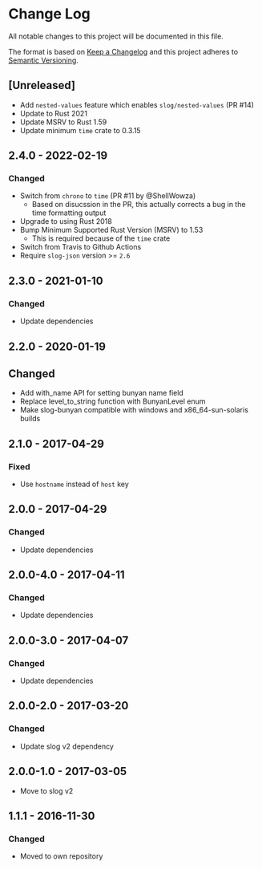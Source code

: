# Change Log
All notable changes to this project will be documented in this file.

The format is based on [Keep a Changelog](http://keepachangelog.com/)
and this project adheres to [Semantic Versioning](http://semver.org/).

## [Unreleased]

* Add `nested-values` feature which enables `slog/nested-values` (PR #14)
* Update to Rust 2021
* Update MSRV to Rust 1.59
* Update minimum `time` crate to 0.3.15

## 2.4.0 - 2022-02-19
### Changed

* Switch from `chrono` to `time` (PR #11 by @ShellWowza)
    * Based on disucssion in the PR, this actually corrects a bug in the time formatting output
* Upgrade to using Rust 2018
* Bump Minimum Supported Rust Version (MSRV) to 1.53
    * This is required because of the `time` crate
* Switch from Travis to Github Actions
* Require `slog-json` version >= `2.6`

## 2.3.0 - 2021-01-10
### Changed

* Update dependencies

## 2.2.0 - 2020-01-19
## Changed

* Add with_name API for setting bunyan name field
* Replace level_to_string function with BunyanLevel enum
* Make slog-bunyan compatible with windows and x86_64-sun-solaris builds

## 2.1.0 - 2017-04-29
### Fixed

* Use `hostname` instead of `host` key

## 2.0.0 - 2017-04-29
### Changed

* Update dependencies


## 2.0.0-4.0 - 2017-04-11
### Changed

* Update dependencies

## 2.0.0-3.0 - 2017-04-07

### Changed

* Update dependencies

## 2.0.0-2.0 - 2017-03-20
### Changed

* Update slog v2 dependency

## 2.0.0-1.0 - 2017-03-05

* Move to slog v2

## 1.1.1 - 2016-11-30
### Changed

* Moved to own repository

